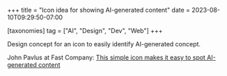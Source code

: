 +++
title = "Icon idea for showing AI-generated content"
date = 2023-08-10T09:29:50-07:00

[taxonomies]
tag = ["AI", "Design", "Dev", "Web"]
+++

Design concept for an icon to easily identify AI-generated concept.

<!-- more -->

John Pavlus at Fast Company: [This simple icon makes it easy to spot AI-generated content](https://www.fastcompany.com/90903238/simple-icon-it-easy-to-spot-ai-generated-content)
